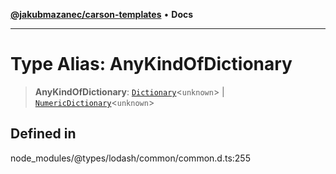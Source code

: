 [**@jakubmazanec/carson-templates**](../../../README.md) • **Docs**

---

# Type Alias: AnyKindOfDictionary

> **AnyKindOfDictionary**: [`Dictionary`](../interfaces/Dictionary.md)\<`unknown`\> \|
> [`NumericDictionary`](../interfaces/NumericDictionary.md)\<`unknown`\>

## Defined in

node_modules/@types/lodash/common/common.d.ts:255
